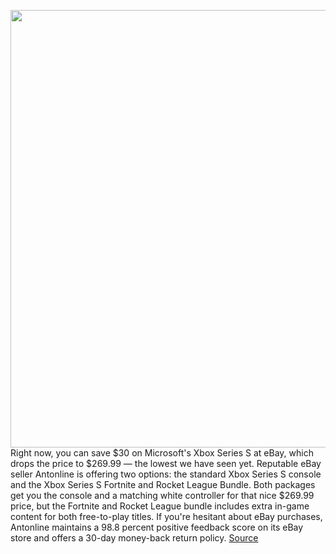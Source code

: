 <img src='https://cdn.vox-cdn.com/thumbor/0iB-gN24s7fU1-sXQdgRMl0BMHE=/0x0:2040x1360/1200x800/filters:focal(857x517:1183x843)/cdn.vox-cdn.com/uploads/chorus_image/image/70518073/vpavic_201103_4275_0234.0.jpg' width='700px' /><br/>
Right now, you can save $30 on Microsoft's Xbox Series S at eBay, which drops the price to $269.99 — the lowest we have seen yet. Reputable eBay seller Antonline is offering two options: the standard Xbox Series S console and the Xbox Series S Fortnite and Rocket League Bundle. Both packages get you the console and a matching white controller for that nice $269.99 price, but the Fortnite and Rocket League bundle includes extra in-game content for both free-to-play titles. If you're hesitant about eBay purchases, Antonline maintains a 98.8 percent positive feedback score on its eBay store and offers a 30-day money-back return policy.
<a href='https://www.theverge.com/good-deals/2022/2/16/22937672/microsoft-xbox-series-s-console-restock-availability-antonline-ebay-deal-sale'> Source <a/>